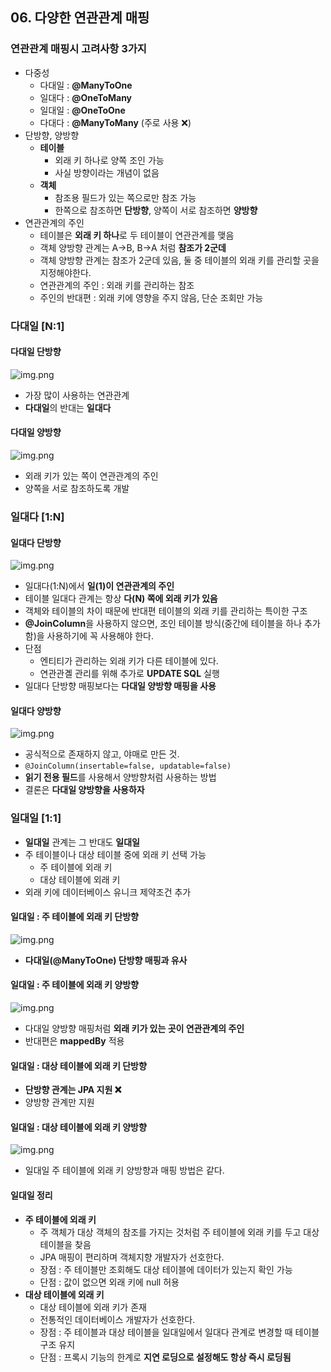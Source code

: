## 06. 다양한 연관관계 매핑

### 연관관계 매핑시 고려사항 3가지
- 다중성
  - 다대일 : **@ManyToOne**
  - 일대다 : **@OneToMany**
  - 일대일 : **@OneToOne**
  - 다대다 : **@ManyToMany** (주로 사용 ❌)
- 단방향, 양방향
  - **테이블**
    - 외래 키 하나로 양쪽 조인 가능
    - 사실 방향이라는 개념이 없음
  - **객체**
    - 참조용 필드가 있는 쪽으로만 참조 가능
    - 한쪽으로 참조하면 **단방향**, 양쪽이 서로 참조하면 **양방향**
- 연관관계의 주인
  - 테이블은 **외래 키 하나**로 두 테이블이 연관관계를 맺음
  - 객체 양방향 관계는 A->B, B->A 처럼 **참조가 2군데**
  - 객체 양방향 관계는 참조가 2군데 있음, 둘 중 테이블의 외래 키를 관리할 곳을 지정해야한다.
  - 연관관계의 주인 : 외래 키를 관리하는 참조
  - 주인의 반대편 : 외래 키에 영향을 주지 않음, 단순 조회만 가능


### 다대일 [N:1]
#### 다대일 단방향
![img.png](images/다대일%20단방향.png)
- 가장 많이 사용하는 연관관계
- **다대일**의 반대는 **일대다**

#### 다대일 양방향
![img.png](images/다대일%20양방향.png)
- 외래 키가 있는 쪽이 연관관계의 주인
- 양쪽을 서로 참조하도록 개발


### 일대다 [1:N]
#### 일대다 단방향
![img.png](images/일대다%20단방향.png)
- 일대다(1:N)에서 **일(1)이 연관관계의 주인**
- 테이블 일대다 관계는 항상 **다(N) 쪽에 외래 키가 있음**
- 객체와 테이블의 차이 때문에 반대편 테이블의 외래 키를 관리하는 특이한 구조
- **@JoinColumn**을 사용하지 않으면, 조인 테이블 방식(중간에 테이블을 하나 추가함)을 사용하기에 꼭 사용해야 한다.
- 단점
  - 엔티티가 관리하는 외래 키가 다른 테이블에 있다.
  - 연관관곌 관리를 위해 추가로 **UPDATE SQL** 실행
- 일대다 단방향 매핑보다는 **다대일 양방향 매핑을 사용**

#### 일대다 양방향
![img.png](images/일대다%20양방향.png)
- 공식적으로 존재하지 않고, 야매로 만든 것.
- `@JoinColumn(insertable=false, updatable=false)`
- **읽기 전용 필드**를 사용해서 양방향처럼 사용하는 방법
- 결론은 **다대일 양방향을 사용하자**


### 일대일 [1:1]
- **일대일** 관계는 그 반대도 **일대일**
- 주 테이블이나 대상 테이블 중에 외래 키 선택 가능
  - 주 테이블에 외래 키
  - 대상 테이블에 외래 키
- 외래 키에 데이터베이스 유니크 제약조건 추가

#### 일대일 : 주 테이블에 외래 키 단방향
![img.png](images/일대일%20주%20테이블에%20외래%20키%20단방향.png)
- **다대일(@ManyToOne) 단방향 매핑과 유사**

#### 일대일 : 주 테이블에 외래 키 양방향
![img.png](images/일대일%20주%20테이블에%20외래%20키%20단방향.png)
- 다대일 양방향 매핑처럼 **외래 키가 있는 곳이 연관관계의 주인**
- 반대편은 **mappedBy** 적용

#### 일대일 : 대상 테이블에 외래 키 단방향
- **단방향 관계는 JPA 지원 ❌**
- 양방향 관계만 지원

#### 일대일 : 대상 테이블에 외래 키 양방향
![img.png](images/일대일%20대상%20테이블에%20외래%20키%20양방향.png)
- 일대일 주 테이블에 외래 키 양방향과 매핑 방법은 같다.

#### 일대일 정리
- **주 테이블에 외래 키**
  - 주 객체가 대상 객체의 참조를 가지는 것처럼 주 테이블에 외래 키를 두고 대상 테이블을 찾음
  - JPA 매핑이 편리하며 객체지향 개발자가 선호한다.
  - 장점 : 주 테이블만 조회해도 대상 테이블에 데이터가 있는지 확인 가능
  - 단점 : 값이 없으면 외래 키에 null 허용
- **대상 테이블에 외래 키**
  - 대상 테이블에 외래 키가 존재
  - 전통적인 데이터베이스 개발자가 선호한다.
  - 장점 : 주 테이블과 대상 테이블을 일대일에서 일대다 관계로 변경할 때 테이블 구조 유지
  - 단점 : 프록시 기능의 한계로 **지연 로딩으로 설정해도 항상 즉시 로딩됨**

